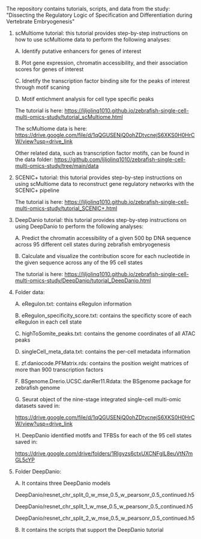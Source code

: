 The repository contains tutorials, scripts, and data from the study: "Dissecting the Regulatory Logic of Specification and Differentiation during Vertebrate Embryogenesis"

1. scMultiome tutorial: this tutorial provides step-by-step instructions on how to use scMultiome data to perform the following analyses:
   
   A. Identify putative enhancers for genes of interest
   
   B. Plot gene expression, chromatin accessibility, and their association scores for genes of interest
   
   C. Idnetify the transcription factor binding site for the peaks of interest through motif scaning
   
   D. Motif entichment analysis for cell type specific peaks

   The tutorial is here: https://ljljolinq1010.github.io/zebrafish-single-cell-multi-omics-study/tutorial_scMultiome.html
   
   The scMultiome data is here: https://drive.google.com/file/d/1qQGUSENjQ0ohZDtvcnejS6XKS0H0HrCW/view?usp=drive_link

   Other related data, such as transcription factor motifs, can be found in the data folder: https://github.com/ljljolinq1010/zebrafish-single-cell-multi-omics-study/tree/main/data

2. SCENIC+ tutorial: this tutorial provides step-by-step instructions on using scMultiome data to reconstruct gene regulatory networks with the SCENIC+ pipeline

   The tutorial is here: https://ljljolinq1010.github.io/zebrafish-single-cell-multi-omics-study/tutorial_SCENIC+.html
   
   
3. DeepDanio tutorial: this tutorial provides step-by-step instructions on using DeepDanio to perform the following analyses:
   
   A. Predict the chromatin accessibility of a given 500 bp DNA sequence across 95 different cell states during zebrafish embryogenesis
   
   B. Calculate and visualize the contribution score for each nucleotide in the given sequence across any of the 95 cell states

   The tutorial is here: https://ljljolinq1010.github.io/zebrafish-single-cell-multi-omics-study/DeepDanio/tutorial_DeepDanio.html
 
4. Folder data:

   A. eRegulon.txt: contains eRegulon information
   
   B. eRegulon_specificity_score.txt: contains the specificty score of each eRegulon in each cell state
   
   C. highToSomite_peaks.txt: contains the genome coordinates of all ATAC peaks
   
   D. singleCell_meta_data.txt: contains the per-cell metadata information

   E. zf.daniocode.PFMatrix.rds: contains the position weight matrices of more than 900 transcription factors

   F. BSgenome.Drerio.UCSC.danRer11.Rdata:  the BSgenome package for zebrafish genome
   
   G. Seurat object of the nine-stage integrated single-cell multi-omic datasets saved in:
   
      https://drive.google.com/file/d/1qQGUSENjQ0ohZDtvcnejS6XKS0H0HrCW/view?usp=drive_link

   H. DeepDanio identified motifs and TFBSs for each of the 95 cell states saved in:
   
      https://drive.google.com/drive/folders/1RIgyzs6ctxUXCNFglL8euVtN7mGL5cYP

5. Folder DeepDanio:

    A. It contains three DeepDanio models
   
     DeepDanio/resnet_chr_split_0_w_mse_0.5_w_pearsonr_0.5_continued.h5
   
     DeepDanio/resnet_chr_split_1_w_mse_0.5_w_pearsonr_0.5_continued.h5
   
     DeepDanio/resnet_chr_split_2_w_mse_0.5_w_pearsonr_0.5_continued.h5
   
   B. It contains the scripts that support the DeepDanio tutorial
   
